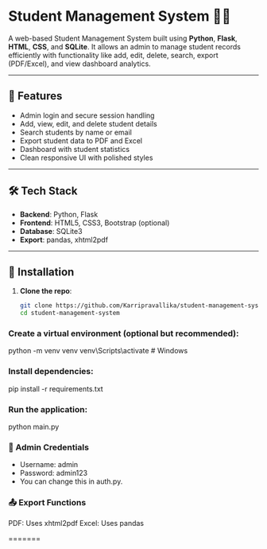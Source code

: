 
# Student Management System 🧑‍🎓

A web-based Student Management System built using **Python**, **Flask**, **HTML**, **CSS**, and **SQLite**. It allows an admin to manage student records efficiently with functionality like add, edit, delete, search, export (PDF/Excel), and view dashboard analytics.

---

## 🚀 Features

- Admin login and secure session handling
- Add, view, edit, and delete student details
- Search students by name or email
- Export student data to PDF and Excel
- Dashboard with student statistics
- Clean responsive UI with polished styles

---

## 🛠️ Tech Stack

- **Backend**: Python, Flask
- **Frontend**: HTML5, CSS3, Bootstrap (optional)
- **Database**: SQLite3
- **Export**: pandas, xhtml2pdf

---

## 🔧 Installation

1. **Clone the repo**:
   ```bash
   git clone https://github.com/Karripravallika/student-management-system.git
   cd student-management-system

### Create a virtual environment (optional but recommended): 

python -m venv venv
venv\Scripts\activate   # Windows

### Install dependencies:
pip install -r requirements.txt

### Run the application:
python main.py

### 🔑 Admin Credentials

- Username: admin
- Password: admin123
- You can change this in auth.py.

### 📤 Export Functions

PDF: Uses xhtml2pdf
Excel: Uses pandas

=======

